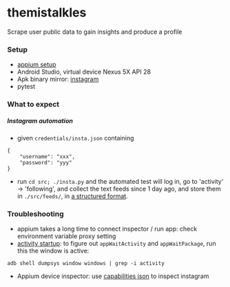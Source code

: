 # themistalkles
Scrape user public data to gain insights and produce a profile

### Setup

* [appium setup](https://github.com/appium/appium/blob/master/docs/en/about-appium/getting-started.md)
* Android Studio, virtual device Nexus 5X API 28
* Apk binary mirror: [instagram](https://www.apkmirror.com/apk/instagram/instagram-instagram/instagram-instagram-70-0-0-22-98-130580-release/instagram-70-0-0-22-98-4-android-apk-download/)
* pytest

### What to expect

##### Instagram automation

* given `credentials/insta.json` containing
```
{
    "username": "xxx",
    "password": "yyy"
}
```
* run `cd src; ./insta.py` and the automated test will log in, go to 'activity' -> 'following', and collect the text feeds since 1 day ago, and store them in `./src/feeds/`, in [a structured format](src/parse.t.py#L40).

### Troubleshooting

* appium takes a long time to connect inspector / run app: check environment variable proxy setting
* [activity startup](https://github.com/appium/appium/blob/master/docs/en/writing-running-appium/android/activity-startup.md#how-to-troubleshoot-activities-startup): to figure out `appWaitActivity` and `appWaitPackage`, run this the window is active:
```
adb shell dumpsys window windows | grep -i activity
```
* Appium device inspector: use [capabilities json](device_capabilities.json) to inspect instagram